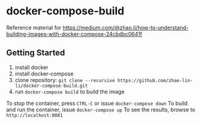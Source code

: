 # docker-compose-build
Reference material for https://medium.com/@zhao.li/how-to-understand-building-images-with-docker-compose-24cbdbc0641f

Getting Started
---------------
1. install docker
1. install docker-compose
1. clone repository: `git clone --recursive https://github.com/zhao-lin-li/docker-compose-build.git`
1. run `docker-compose build` to build the image

To stop the container, press `CTRL-C` or issue `docker-compose down`
To build and run the container, issue `docker-compose up`
To see the results, browse to `http://localhost:8081`
